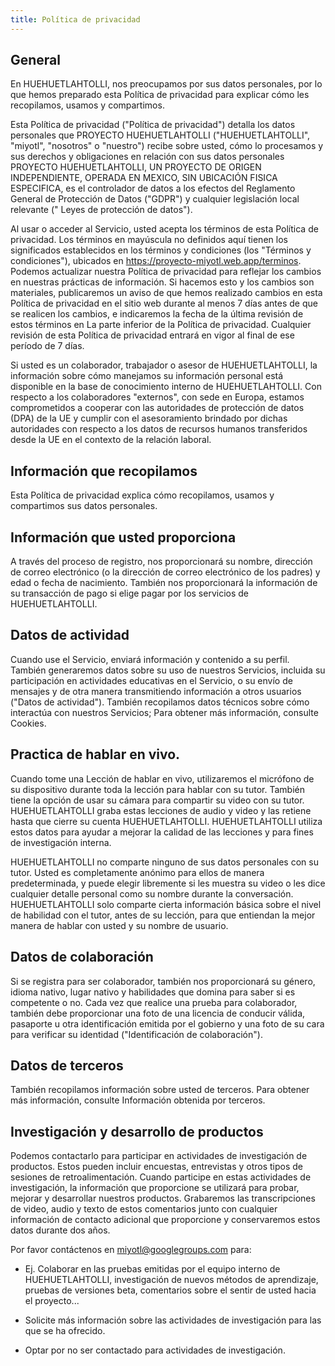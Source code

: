 ```yaml
---
title: Política de privacidad
---
```


## General

En HUEHUETLAHTOLLI, nos preocupamos por sus datos personales, por lo que
hemos preparado esta Política de privacidad para explicar cómo les
recopilamos, usamos y compartimos.

Esta Política de privacidad (\"Política de privacidad\") detalla los
datos personales que PROYECTO HUEHUETLAHTOLLI (\"HUEHUETLAHTOLLI\",
\"miyotl\", \"nosotros\" o \"nuestro\") recibe sobre usted, cómo lo
procesamos y sus derechos y obligaciones en relación con sus datos
personales PROYECTO HUEHUETLAHTOLLI, UN PROYECTO DE ORIGEN
INDEPENDIENTE, OPERADA EN MEXICO, SIN UBICACIÓN FISICA ESPECIFICA, es el
controlador de datos a los efectos del Reglamento General de Protección
de Datos (\"GDPR\") y cualquier legislación local relevante (\" Leyes de
protección de datos\").

Al usar o acceder al Servicio, usted acepta los términos de esta
Política de privacidad. Los términos en mayúscula no definidos aquí
tienen los significados establecidos en los términos y condiciones (los
\"Términos y condiciones\"), ubicados en
<https://proyecto-miyotl.web.app/terminos>. Podemos actualizar nuestra
Política de privacidad para reflejar los cambios en nuestras prácticas
de información. Si hacemos esto y los cambios son materiales,
publicaremos un aviso de que hemos realizado cambios en esta Política de
privacidad en el sitio web durante al menos 7 días antes de que se
realicen los cambios, e indicaremos la fecha de la última revisión de
estos términos en La parte inferior de la Política de privacidad.
Cualquier revisión de esta Política de privacidad entrará en vigor al
final de ese período de 7 días.

Si usted es un colaborador, trabajador o asesor de HUEHUETLAHTOLLI, la
información sobre cómo manejamos su información personal está disponible
en la base de conocimiento interno de HUEHUETLAHTOLLI. Con respecto a
los colaboradores "externos", con sede en Europa, estamos comprometidos
a cooperar con las autoridades de protección de datos (DPA) de la UE y
cumplir con el asesoramiento brindado por dichas autoridades con
respecto a los datos de recursos humanos transferidos desde la UE en el
contexto de la relación laboral.

## Información que recopilamos

Esta Política de privacidad explica cómo recopilamos, usamos y
compartimos sus datos personales.

## Información que usted proporciona

A través del proceso de registro, nos proporcionará su nombre, dirección
de correo electrónico (o la dirección de correo electrónico de los
padres) y edad o fecha de nacimiento. También nos proporcionará la
información de su transacción de pago si elige pagar por los servicios
de HUEHUETLAHTOLLI.

## Datos de actividad

Cuando use el Servicio, enviará información y contenido a su perfil.
También generaremos datos sobre su uso de nuestros Servicios, incluida
su participación en actividades educativas en el Servicio, o su envío de
mensajes y de otra manera transmitiendo información a otros usuarios
(\"Datos de actividad\"). También recopilamos datos técnicos sobre cómo
interactúa con nuestros Servicios; Para obtener más información,
consulte Cookies.

## Practica de hablar en vivo.

Cuando tome una Lección de hablar en vivo, utilizaremos el micrófono de
su dispositivo durante toda la lección para hablar con su tutor. También
tiene la opción de usar su cámara para compartir su video con su tutor.
HUEHUETLAHTOLLI graba estas lecciones de audio y video y las retiene
hasta que cierre su cuenta HUEHUETLAHTOLLI. HUEHUETLAHTOLLI utiliza
estos datos para ayudar a mejorar la calidad de las lecciones y para
fines de investigación interna.

HUEHUETLAHTOLLI no comparte ninguno de sus datos personales con su
tutor. Usted es completamente anónimo para ellos de manera
predeterminada, y puede elegir libremente si les muestra su video o les
dice cualquier detalle personal como su nombre durante la conversación.
HUEHUETLAHTOLLI solo comparte cierta información básica sobre el nivel
de habilidad con el tutor, antes de su lección, para que entiendan la
mejor manera de hablar con usted y su nombre de usuario.

## Datos de colaboración

Si se registra para ser colaborador, también nos proporcionará su
género, idioma nativo, lugar nativo y habilidades que domina para saber
si es competente o no. Cada vez que realice una prueba para colaborador,
también debe proporcionar una foto de una licencia de conducir válida,
pasaporte u otra identificación emitida por el gobierno y una foto de su
cara para verificar su identidad (\"Identificación de colaboración\").

## Datos de terceros

También recopilamos información sobre usted de terceros. Para obtener
más información, consulte Información obtenida por terceros.

## Investigación y desarrollo de productos

Podemos contactarlo para participar en actividades de investigación de
productos. Estos pueden incluir encuestas, entrevistas y otros tipos de
sesiones de retroalimentación. Cuando participe en estas actividades de
investigación, la información que proporcione se utilizará para probar,
mejorar y desarrollar nuestros productos. Grabaremos las transcripciones
de video, audio y texto de estos comentarios junto con cualquier
información de contacto adicional que proporcione y conservaremos estos
datos durante dos años.

Por favor contáctenos en <miyotl@googlegroups.com> para:

* Ej. Colaborar en las pruebas emitidas por el equipo interno de
HUEHUETLAHTOLLI, investigación de nuevos métodos de aprendizaje, pruebas
de versiones beta, comentarios sobre el sentir de usted hacia el
proyecto...

* Solicite más información sobre las actividades de investigación para las
que se ha ofrecido.

* Optar por no ser contactado para actividades de investigación.
